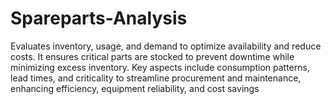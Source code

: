 # Spareparts-Analysis
Evaluates inventory, usage, and demand to optimize availability and reduce costs. It ensures critical parts are stocked to prevent downtime while minimizing excess inventory. Key aspects include consumption patterns, lead times, and criticality to streamline procurement and maintenance, enhancing efficiency, equipment reliability, and cost savings

